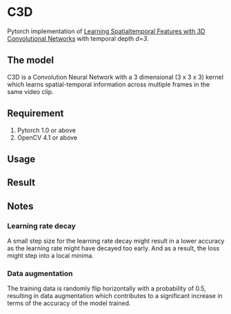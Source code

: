 # C3D
Pytorch implementation of [Learning Spatialtemporal Features with 3D Convolutional Networks](https://arxiv.org/pdf/1412.0767.pdf) with temporal depth *d=3*. 

## The model 
C3D is a Convolution Neural Network with a 3 dimensional (3 x 3 x 3) kernel which learns spatial-temporal information across multiple frames in the same video clip. 

## Requirement 
1. Pytorch 1.0 or above 
2. OpenCV 4.1 or above

## Usage

## Result

## Notes

### Learning rate decay 
A small step size for the learning rate decay might result in a lower accuracy as the learning rate might have decayed too early. And as a result, the loss might step into a local minima. 

### Data augmentation 
The training data is randomly flip horizontally with a probability of 0.5, resulting in data augmentation which contributes to a significant increase in terms of the accuracy of the model trained. 